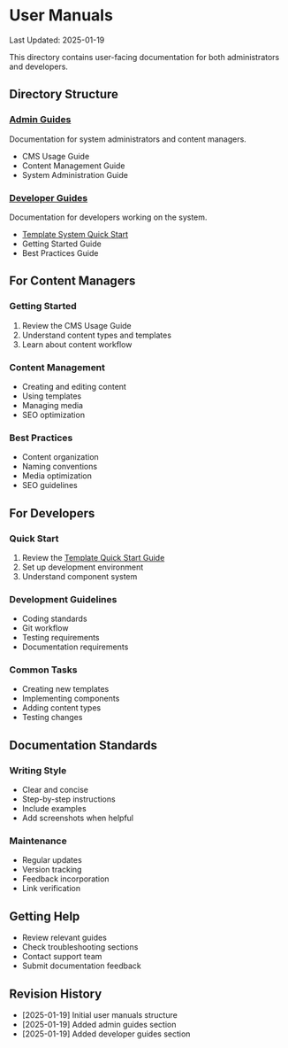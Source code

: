 # User Manuals
Last Updated: 2025-01-19

This directory contains user-facing documentation for both administrators and developers.

## Directory Structure

### [Admin Guides](./admin/)
Documentation for system administrators and content managers.
- CMS Usage Guide
- Content Management Guide
- System Administration Guide

### [Developer Guides](./developer/)
Documentation for developers working on the system.
- [Template System Quick Start](./developer/template_quickstart.md)
- Getting Started Guide
- Best Practices Guide

## For Content Managers

### Getting Started
1. Review the CMS Usage Guide
2. Understand content types and templates
3. Learn about content workflow

### Content Management
- Creating and editing content
- Using templates
- Managing media
- SEO optimization

### Best Practices
- Content organization
- Naming conventions
- Media optimization
- SEO guidelines

## For Developers

### Quick Start
1. Review the [Template Quick Start Guide](./developer/template_quickstart.md)
2. Set up development environment
3. Understand component system

### Development Guidelines
- Coding standards
- Git workflow
- Testing requirements
- Documentation requirements

### Common Tasks
- Creating new templates
- Implementing components
- Adding content types
- Testing changes

## Documentation Standards

### Writing Style
- Clear and concise
- Step-by-step instructions
- Include examples
- Add screenshots when helpful

### Maintenance
- Regular updates
- Version tracking
- Feedback incorporation
- Link verification

## Getting Help
- Review relevant guides
- Check troubleshooting sections
- Contact support team
- Submit documentation feedback

## Revision History
- [2025-01-19] Initial user manuals structure
- [2025-01-19] Added admin guides section
- [2025-01-19] Added developer guides section
